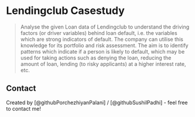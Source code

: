 # Lendingclub Casestudy
> Analyse the given Loan data of Lendingclub to understand the driving factors (or driver variables) behind loan default, i.e. the variables which are strong indicators of 
> default.  The company can utilise this knowledge for its portfolio and risk assessment. 
> The aim is to identify patterns which indicate if a person is likely to default, which may be used for taking actions such as denying the loan, reducing the amount of loan,  lending (to risky applicants) at a higher interest rate, etc.

## Contact
Created by [@githubPorchezhiyanPalani] / [@githubSushilPadhi] - feel free to contact me!
